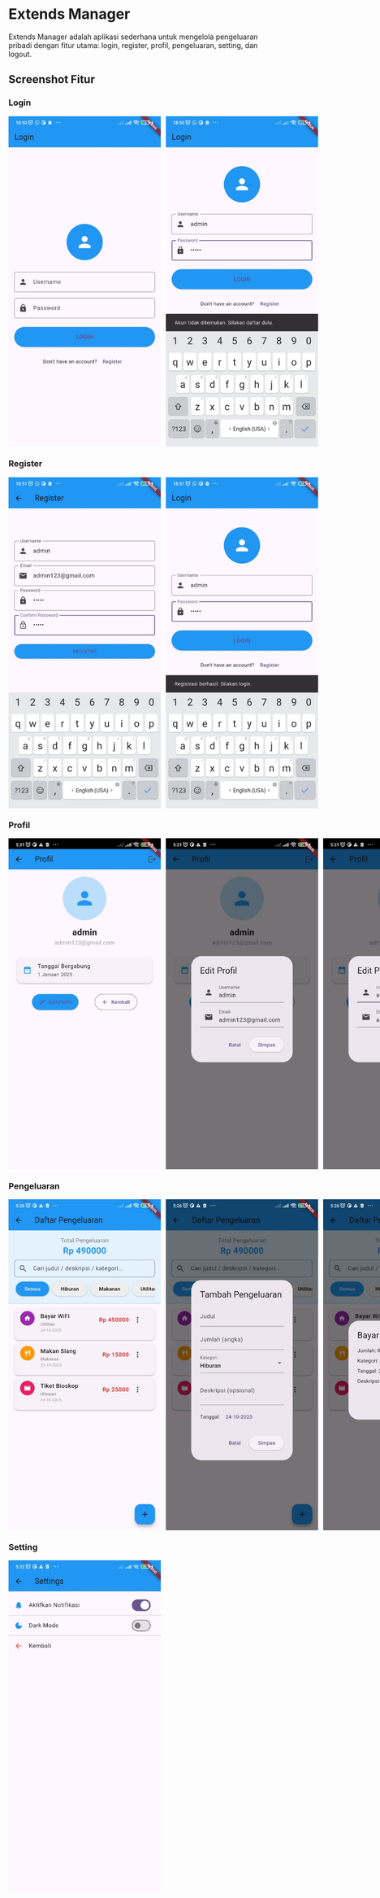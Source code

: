 # Extends Manager

Extends Manager adalah aplikasi sederhana untuk mengelola pengeluaran pribadi dengan fitur utama: login, register, profil, pengeluaran, setting, dan logout.

## Screenshot Fitur

### Login
<div style="display: flex; gap: 10px;">
  <img src="img_app/login_page1.jpg" alt="Login Page 1" width="300"/>
  <img src="img_app/login_page2.jpg" alt="Login Page 2" width="300"/>
</div>

### Register
<div style="display: flex; gap: 10px;">
  <img src="img_app/register_page1.jpg" alt="Register Page 1" width="300"/>
  <img src="img_app/register_page2.jpg" alt="Register Page 2" width="300"/>
</div>

### Profil
<div style="display: flex; gap: 10px;">
<img src="img_app/profil4.jpg" alt="Profile Page" width="300"/>
<img src="img_app/profil3.jpg" alt="Profile Page" width="300"/>
<img src="img_app/profil2.jpg" alt="Profile Page" width="300"/>
<img src="img_app/profil1.jpg" alt="Profile Page" width="300"/>
</div>

### Pengeluaran
<div style="display: flex; gap: 10px;">
<img src="img_app/expends__page1.jpg" alt="Expense Page" width="300"/>
<img src="img_app/expends_page2.jpg" alt="Expense Page" width="300"/>
<img src="img_app/expends_page3.jpg" alt="Expense Page" width="300"/>
<img src="img_app/expends_page4.jpg" alt="Expense Page" width="300"/>
<img src="img_app/expends_page5.jpg" alt="Expense Page" width="300"/>
<img src="img_app/expends_6.jpg" alt="Expense Page" width="300"/>
<img src="img_app/expends_page7.jpg" alt="Expense Page" width="300"/>
</div>

### Setting
<img src="img_app/setting_page.jpg" alt="Setting Page" width="300"/>
